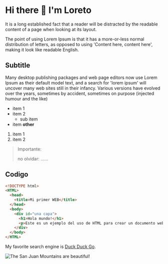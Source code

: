 # Hi there 👋 I'm Loreto

It is a long established fact that a reader will be distracted by the readable content of a page when looking at its layout. 

The point of using Lorem Ipsum is that it has a more-or-less normal distribution of letters, as opposed to using 'Content here, content here', making it look like readable English. 

## Subtitle

Many desktop publishing packages and web page editors now use Lorem Ipsum as their default model text, and a search for 'lorem ipsum' will uncover many web sites still in their infancy. Various versions have evolved over the years, sometimes by accident, sometimes on purpose (injected humour and the like)

- item 1
- item 2
  - sub item
- item **other**

1. item 1
2. item 2

> Importante:
>
> no olvidar: ......


## Codigo
```html
<!DOCTYPE html>
<HTML>
  <head>
    <title>Mi primer WEB</title>
  </head>
  <body>
    <div id="una capa">
      <h1>Hola mundo!</h1>
      <p>Este es un ejemplo del uso de HTML para crear un documento web que nuestro navegador es capaz de interpretar.</p>
    </div>
  </body>  
</HTML>
```
My favorite search engine is [Duck Duck Go](https://duckduckgo.com).


![The San Juan Mountains are beautiful!](/assets/images/san-juan-mountains.jpg "San Juan Mountains")
